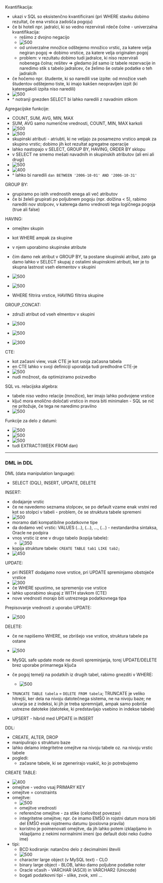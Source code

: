 Kvantifikacija:
- ukazi v SQL so eksistenčno kvantificirani (pri WHERE stavku dobimo rezultat, če ena vrstica zadošča pogoju)
- če bi hoteli npr. jadralci, ki so vedno rezervirali rdeče čolne - univerzalna kvantifikacija:
	- rešimo z dvojno negacijo
	- ![500](Pasted%20image%2020240321143831.png)
	- od univerzalne množice odštejemo množico vrstic, za katere velja negiran pogoj => dobimo vrstice, za katere velja originalen pogoj
	- problem: v rezultatu dobimo tudi jadralce, ki niso rezervirali nobenega čolna; rešitev => gledamo jid samo iz tabele rezervacije in naredimo stik s tabelo jadralcev, če želimo še ostale podatke o teh jadralcih
- če hočemo npr. študente, ki so naredili vse izpite: od množice vseh študentov odštejemo tiste, ki imajo kakšen neopravljen izpit (ki kateregakoli izpita niso naredili)
- ![500](Pasted%20image%2020240321144624.png)
- ^ notranji gnezden SELECT bi lahko naredili z navadnim stikom

Agregacijske funkcije:
- COUNT, SUM, AVG, MIN, MAX
- SUM, AVG samo numerične vrednosti, COUNT, MIN, MAX karkoli
- ![500](Pasted%20image%2020240321145212.png)
- ![500](Pasted%20image%2020240321145613.png)
- skupinski atributi - atriubti, ki ne veljajo za posamezno vrstico ampak za skupino vrstic; dobimo jih kot rezultat agregatne operacije
- lahko nastopajo v SELECT, GROUP BY, HAVING, ORDER BY sklopu
- v SELECT ne smemo mešati navadnih in skupinskih atributov (ali eni ali drugi)
- ![500](Pasted%20image%2020240321150310.png)
- ![400](Pasted%20image%2020240321151956.png)
- ^ lahko bi naredili `dan BETWEEN '2006-10-01' AND '2006-10-31'`

GROUP BY:
- grupiramo po istih vrednostih enega ali več atributov
- če bi želeli grupirati po poljubnem pogoju (npr. dolžina < 5), rabimo narediti nov stolpcev, v katerega damo vrednosti tega logičnega pogoja (true ali false)

HAVING:
- omejitev skupin
- kot WHERE ampak za skupine
- v njem uporabimo skupinske atribute
- čim damo nek atribut v GROUP BY, ta postane skupinski atribut, zato ga damo lahko v SELECT skupaj z ostalimi skupinskimi atributi, ker je to skupna lastnost vseh elementov v skupini
- ![500](Pasted%20image%2020240321152848.png)

- ![500](Pasted%20image%2020240321153128.png)

- WHERE filtrira vrstice, HAVING filtrira skupine

GROUP_CONCAT:
- združi atribut od vseh elmentov v skupini
- ![500](Pasted%20image%2020240321153740.png)

- ![500](Pasted%20image%2020240321154007.png)

- ![300](Pasted%20image%2020240321154636.png)

CTE:
- kot začasni view, vsak CTE je kot svoja začasna tabela
- en CTE lahko v svoji definiciji uporablja tudi predhodne CTE-je
- ![500](Pasted%20image%2020240321155032.png)
- nudi možnost, da optimiziramo poizvedbo

SQL vs. relacijska algebra:
- tabele niso vedno relacije (množice), ker imajo lahko podvojene vrstice
- ključ mora enolično določati vrstico in mora biti minimalen - SQL se nič ne pritožuje, če tega ne naredimo pravilno
- ![500](Pasted%20image%2020240321155522.png)

Funkcije za delo z datumi:
- ![500](Pasted%20image%2020240331215446.png)
- ![500](Pasted%20image%2020240331215504.png)
- ![500](Pasted%20image%2020240331215533.png)
- tudi EXTRACT(WEEK FROM dan)

---

### DML in DDL

DML (data manipulation language):
- SELECT (DQL), INSERT, UPDATE, DELETE

INSERT:
- dodajanje vrstic
- če ne navedemo seznama stolpcev, se po default vzame enak vrstni red kot so stolpci v tabeli - problem, če se struktura tabele spremeni
- ![500](Pasted%20image%2020240321162020.png)
- moramo dati kompatibilne podatkovne tipe
- da dodamo več vrstic: VALUES (...), (...), ..., (...) - nestandardna sintaksa, Oracle ne podpira
- vnos vrstic iz ene v drugo tabelo (kopija tabele):
	- ![350](Pasted%20image%2020240321162617.png)
- kopija strukture tabele: `CREATE TABLE tab1 LIKE tab2;`
- ![450](Pasted%20image%2020240321162748.png)

UPDATE:
- pri INSERT dodajamo nove vrstice, pri UPDATE spreminjamo obstoječe vrstice
- ![300](Pasted%20image%2020240321163037.png)
- če WHERE spustimo, se spremenijo vse vrstice
- lahko uporabimo skupaj z WITH stavkom (CTE)
- nove vrednosti morajo biti ustreznega podatkovnega tipa

Prepisovanje vrednosti z uporabo UPDATE:
- ![500](Pasted%20image%2020240321163448.png)

DELETE:
- če ne napišemo WHERE, se zbrišejo vse vrstice, struktura tabele pa ostane
- ![500](Pasted%20image%2020240321163720.png)
- MySQL safe update mode ne dovoli spreminjanja, torej UPDATE/DELETE brez uporabe primarnega ključa
- če pogoj temelji na podatkih iz drugih tabel, rabimo gnezditi v WHERE:
	- ![500](Pasted%20image%2020240321163833.png)
- `TRUNCATE TABLE tabela` = `DELETE FROM tabela`; TRUNCATE je veliko hitrejši, ker dela na nivoju datotečnega sistema, ne na nivoju baze; ne ukvarja se z indeksi, ki jih je treba spremnijati, ampak samo pobriše ustrezne datoteke (datoteke, ki predstavljajo vsebino in indekse tabele)

- UPSERT - hibrid med UPDATE in INSERT

DDL:
- CREATE, ALTER, DROP
- manipulirajo s strukturo baze
- lahko delamo integritetne omejitve na nivoju tabele oz. na nivoju vrstic tabele
- pogledi:
	- začasne tabele, ki se zgenerirajo vsakič, ko jo potrebujemo

CREATE TABLE:
- ![400](Pasted%20image%2020240321164831.png)
- omejitve - vedno vsaj PRIMARY KEY
- omejitve = constraints
- omejitve:
	- ![500](Pasted%20image%2020240321165204.png)
	- omejitve vrednosti
	- referenčne omejitve - za stike (celovitost povezav)
	- integritetne omejitve; npr. če imamo EMŠO in rojstni datum mora biti del EMŠO enak rojstnemu datumu (poslovna pravila)
	- koristno je poimenovati omejitve, da jih lahko potem izklapljamo in vklapljamo z nekimi normalnimi imeni (po default dobi neko čudno ime)
- tipi:
	- BCD kodiranje: natančno delo z decimalnimi števili
	- ![500](Pasted%20image%2020240321165400.png)
	- character large object (v MySQL text) - CLO
	- binary large object - BLOB, lahko damo poljubne podatke noter
	- Oracle včasih - VARCHAR (ASCII) in VARCHAR2 (Unicode)
	- bogati podatkovni tipi - slike, zvok, xml ...